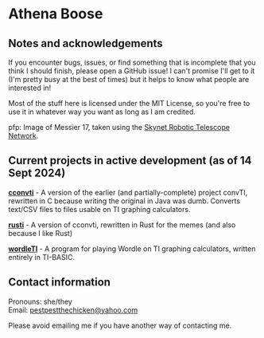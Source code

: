# Athena Boose
## Notes and acknowledgements

If you encounter bugs, issues, or find something that is incomplete that you think I should finish, please open a GitHub issue! I can't promise I'll get to it (I'm pretty busy at the best of times) but it helps to know what people are interested in!

Most of the stuff here is licensed under the MIT License, so you're free to use it in whatever way you want as long as I am credited.

pfp: Image of Messier 17, taken using the [Skynet Robotic Telescope Network](https://skynet.unc.edu/).

## Current projects in active development (as of 14 Sept 2024)

[**cconvti**](https://github.com/chickenspaceprogram/cconvti) - A version of the earlier (and partially-complete) project convTI, rewritten in C because writing the original in Java was dumb. Converts text/CSV files to files usable on TI graphing calculators.

[**rusti**](https://github.com/chickenspaceprogram/rusti) - A version of cconvti, rewritten in Rust for the memes (and also because I like Rust)

[**wordleTI**](https://github.com/chickenspaceprogram/wordleTI) - A program for playing Wordle on TI graphing calculators, written entirely in TI-BASIC.

## Contact information

Pronouns: she/they\
Email: <pestpestthechicken@yahoo.com>

Please avoid emailing me if you have another way of contacting me.

